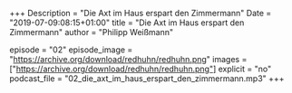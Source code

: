 +++
Description = "Die Axt im Haus erspart den Zimmermann"
Date = "2019-07-09:08:15+01:00"
title = "Die Axt im Haus erspart den Zimmermann"
author = "Philipp Weißmann"

episode = "02"
episode_image = "https://archive.org/download/redhuhn/redhuhn.png"
images = ["https://archive.org/download/redhuhn/redhuhn.png"]
explicit = "no"
podcast_file = "02_die_axt_im_haus_erspart_den_zimmermann.mp3"
+++